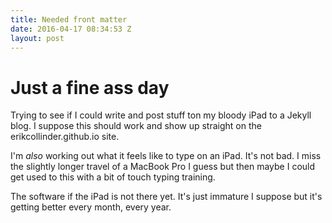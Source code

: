 ```yaml
---
title: Needed front matter
date: 2016-04-17 08:34:53 Z
layout: post
---
```


# Just a fine ass day

Trying to see if I could write and post stuff ton my bloody iPad to a Jekyll blog. I suppose this should work and show up straight on the erikcollinder.github.io site.

I'm _also_ working out what it feels like to type on an iPad. It's not bad. I miss the slightly longer travel of a MacBook Pro I guess but then maybe I could get used to this with a bit of touch typing training. 

The software if the iPad is not there yet. It's just immature I suppose but it's getting better every month, every year. 

